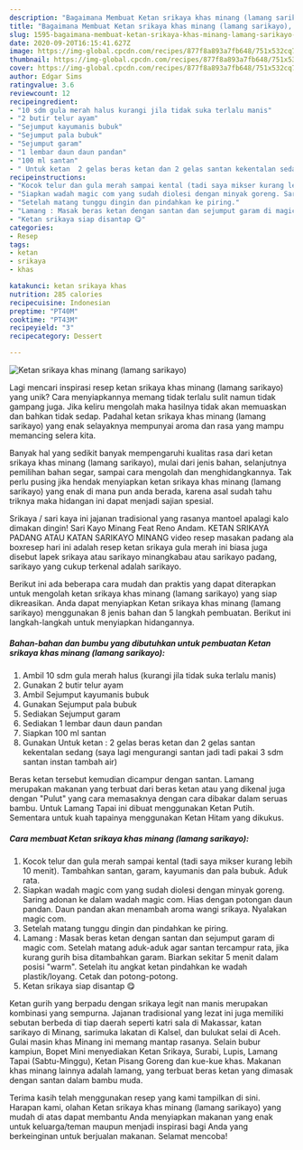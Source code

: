 ```yaml
---
description: "Bagaimana Membuat Ketan srikaya khas minang (lamang sarikayo), Sempurna"
title: "Bagaimana Membuat Ketan srikaya khas minang (lamang sarikayo), Sempurna"
slug: 1595-bagaimana-membuat-ketan-srikaya-khas-minang-lamang-sarikayo-sempurna
date: 2020-09-20T16:15:41.627Z
image: https://img-global.cpcdn.com/recipes/877f8a893a7fb648/751x532cq70/ketan-srikaya-khas-minang-lamang-sarikayo-foto-resep-utama.jpg
thumbnail: https://img-global.cpcdn.com/recipes/877f8a893a7fb648/751x532cq70/ketan-srikaya-khas-minang-lamang-sarikayo-foto-resep-utama.jpg
cover: https://img-global.cpcdn.com/recipes/877f8a893a7fb648/751x532cq70/ketan-srikaya-khas-minang-lamang-sarikayo-foto-resep-utama.jpg
author: Edgar Sims
ratingvalue: 3.6
reviewcount: 12
recipeingredient:
- "10 sdm gula merah halus kurangi jila tidak suka terlalu manis"
- "2 butir telur ayam"
- "Sejumput kayumanis bubuk"
- "Sejumput pala bubuk"
- "Sejumput garam"
- "1 lembar daun daun pandan"
- "100 ml santan"
- " Untuk ketan  2 gelas beras ketan dan 2 gelas santan kekentalan sedang saya lagi mengurangi santan jadi tadi pakai 3 sdm santan instan tambah air"
recipeinstructions:
- "Kocok telur dan gula merah sampai kental (tadi saya mikser kurang lebih 10 menit). Tambahkan santan, garam, kayumanis dan pala bubuk. Aduk rata."
- "Siapkan wadah magic com yang sudah diolesi dengan minyak goreng. Saring adonan ke dalam wadah magic com. Hias dengan potongan daun pandan. Daun pandan akan menambah aroma wangi srikaya. Nyalakan magic com."
- "Setelah matang tunggu dingin dan pindahkan ke piring."
- "Lamang : Masak beras ketan dengan santan dan sejumput garam di magic com. Setelah matang aduk-aduk agar santan tercampur rata, jika kurang gurih bisa ditambahkan garam. Biarkan sekitar 5 menit dalam posisi &#34;warm&#34;. Setelah itu angkat ketan pindahkan ke wadah plastik/loyang. Cetak dan potong-potong."
- "Ketan srikaya siap disantap 😋"
categories:
- Resep
tags:
- ketan
- srikaya
- khas

katakunci: ketan srikaya khas 
nutrition: 285 calories
recipecuisine: Indonesian
preptime: "PT40M"
cooktime: "PT43M"
recipeyield: "3"
recipecategory: Dessert

---
```



![Ketan srikaya khas minang (lamang sarikayo)](https://img-global.cpcdn.com/recipes/877f8a893a7fb648/751x532cq70/ketan-srikaya-khas-minang-lamang-sarikayo-foto-resep-utama.jpg)

Lagi mencari inspirasi resep ketan srikaya khas minang (lamang sarikayo) yang unik? Cara menyiapkannya memang tidak terlalu sulit namun tidak gampang juga. Jika keliru mengolah maka hasilnya tidak akan memuaskan dan bahkan tidak sedap. Padahal ketan srikaya khas minang (lamang sarikayo) yang enak selayaknya mempunyai aroma dan rasa yang mampu memancing selera kita.

Banyak hal yang sedikit banyak mempengaruhi kualitas rasa dari ketan srikaya khas minang (lamang sarikayo), mulai dari jenis bahan, selanjutnya pemilihan bahan segar, sampai cara mengolah dan menghidangkannya. Tak perlu pusing jika hendak menyiapkan ketan srikaya khas minang (lamang sarikayo) yang enak di mana pun anda berada, karena asal sudah tahu triknya maka hidangan ini dapat menjadi sajian spesial.

Srikaya / sari kaya ini jajanan tradisional yang rasanya mantoel apalagi kalo dimakan dingin! Sari Kayo Minang Feat Reno Andam. KETAN SRIKAYA PADANG ATAU KATAN SARIKAYO MINANG video resep masakan padang ala boxresep hari ini adalah resep ketan srikaya gula merah ini biasa juga disebut lapek srikaya atau sarikayo minangkabau atau sarikayo padang, sarikayo yang cukup terkenal adalah sarikayo.


Berikut ini ada beberapa cara mudah dan praktis yang dapat diterapkan untuk mengolah ketan srikaya khas minang (lamang sarikayo) yang siap dikreasikan. Anda dapat menyiapkan Ketan srikaya khas minang (lamang sarikayo) menggunakan 8 jenis bahan dan 5 langkah pembuatan. Berikut ini langkah-langkah untuk menyiapkan hidangannya.

<!--inarticleads1-->

##### Bahan-bahan dan bumbu yang dibutuhkan untuk pembuatan Ketan srikaya khas minang (lamang sarikayo):

1. Ambil 10 sdm gula merah halus (kurangi jila tidak suka terlalu manis)
1. Gunakan 2 butir telur ayam
1. Ambil Sejumput kayumanis bubuk
1. Gunakan Sejumput pala bubuk
1. Sediakan Sejumput garam
1. Sediakan 1 lembar daun daun pandan
1. Siapkan 100 ml santan
1. Gunakan  Untuk ketan : 2 gelas beras ketan dan 2 gelas santan kekentalan sedang (saya lagi mengurangi santan jadi tadi pakai 3 sdm santan instan tambah air)


Beras ketan tersebut kemudian dicampur dengan santan. Lamang merupakan makanan yang terbuat dari beras ketan atau yang dikenal juga dengan &#34;Pulut&#34; yang cara memasaknya dengan cara dibakar dalam seruas bambu. Untuk Lamang Tapai ini dibuat menggunakan Ketan Putih. Sementara untuk kuah tapainya menggunakan Ketan Hitam yang dikukus. 

<!--inarticleads2-->

##### Cara membuat Ketan srikaya khas minang (lamang sarikayo):

1. Kocok telur dan gula merah sampai kental (tadi saya mikser kurang lebih 10 menit). Tambahkan santan, garam, kayumanis dan pala bubuk. Aduk rata.
1. Siapkan wadah magic com yang sudah diolesi dengan minyak goreng. Saring adonan ke dalam wadah magic com. Hias dengan potongan daun pandan. Daun pandan akan menambah aroma wangi srikaya. Nyalakan magic com.
1. Setelah matang tunggu dingin dan pindahkan ke piring.
1. Lamang : Masak beras ketan dengan santan dan sejumput garam di magic com. Setelah matang aduk-aduk agar santan tercampur rata, jika kurang gurih bisa ditambahkan garam. Biarkan sekitar 5 menit dalam posisi &#34;warm&#34;. Setelah itu angkat ketan pindahkan ke wadah plastik/loyang. Cetak dan potong-potong.
1. Ketan srikaya siap disantap 😋


Ketan gurih yang berpadu dengan srikaya legit nan manis merupakan kombinasi yang sempurna. Jajanan tradisional yang lezat ini juga memiliki sebutan berbeda di tiap daerah seperti katri sala di Makassar, katan sarikayo di Minang, sarimuka lakatan di Kalsel, dan bulukat selai di Aceh. Gulai masin khas Minang ini memang mantap rasanya. Selain bubur kampiun, Bopet Mini menyediakan Ketan Srikaya, Surabi, Lupis, Lamang Tapai (Sabtu-Minggu), Ketan Pisang Goreng dan kue-kue khas. Makanan khas minang lainnya adalah lamang, yang terbuat beras ketan yang dimasak dengan santan dalam bambu muda. 

Terima kasih telah menggunakan resep yang kami tampilkan di sini. Harapan kami, olahan Ketan srikaya khas minang (lamang sarikayo) yang mudah di atas dapat membantu Anda menyiapkan makanan yang enak untuk keluarga/teman maupun menjadi inspirasi bagi Anda yang berkeinginan untuk berjualan makanan. Selamat mencoba!
